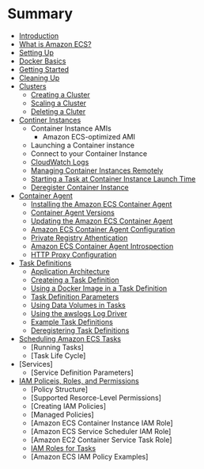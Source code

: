# Summary

* [Introduction](README.md)
* [What is Amazon ECS?](Welcome.md)
* [Setting Up](get-set-up-for-amazon-ecs.md)
* [Docker Basics](docker-basics.md)
* [Getting Started](ECS_GetStarted.md)
* [Cleaning Up](ECS_CleaningUp.md)
* [Clusters](ECS_clusters.md)
   * [Creating a Cluster](create_cluster.md)
   * [Scaling a Cluster](scale_cluster.md)
   * [Deleting a Cluter](delete_cluster.md)
* [Continer Instances](ECS_instances.md)
   * Container Instance AMIs
     * Amazon ECS-optimized AMI
   * Launching a Container instance
   * Connect to your Container Instance
   * [CloudWatch Logs](using_cloudwatch_logs.md)
   * [Managing Container Instances Remotely](ec2-run-command.md)
   * [Starting a Task at Container Instance Launch Time](start_task_at_launch.md)
   * [Deregister Container Instance](deregister_container_instance.md)
* [Container Agent](ECS_agent.md)
  * [Installing the Amazon ECS Container Agent](ecs-agent-install.md)
  * [Container Agent Versions](container_agent_versions.md)
  * [Updating the Amazon ECS Container Agent](ecs-agent-update.md)
  * [Amazon ECS Container Agent Configuration](ecs-agent-config.md)
  * [Private Registry Athentication](private-auth.md)
  * [Amazon ECS Container Agent Introspection](ecs-agent-introspection.md)
  * [HTTP Proxy Configuration](http_proxy_config.md)
* [Task Definitions](task_definitions.md)
  * [Application Architecture](application_architecture.md)
  * [Createing a Task Definition](create-task-definition.md)
  * [Using a Docker Image in a Task Definition](using_docker_image.md)
  * [Task Definition Parameters](task_definition_parameters.md)
  * [Using Data Volumes in Tasks](using_data_volumes.md)
  * [Using the awslogs Log Driver](using_awslogs.md)
  * [Example Task Definitions](example_task_definitions.md)
  * [Deregistering Task Definitions](deregister-task-definitions.md)
* [Scheduling Amazon ECS Tasks](scheduling_tasks.md)
  * [Running Tasks]
  * [Task Life Cycle]
* [Services]
  * [Service Definition Parameters]
* [IAM Policeis, Roles, and Permissions](IAM_policies.md)
  * [Policy Structure]
  * [Supported Resorce-Level Permissions]
  * [Creating IAM Policies]
  * [Managed Policies]
  * [Amazon ECS Container Instance IAM Role]
  * [Amazon ECS Service Scheduler IAM Role]
  * [Amazon EC2 Container Service Task Role]
  * [IAM Roles for Tasks](task-iam-roles.md)
  * [Amazon ECS IAM Policy Examples]
